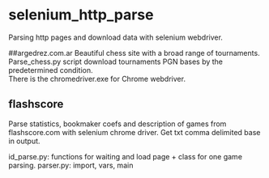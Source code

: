 # selenium_http_parse
Parsing http pages and download data with selenium webdriver.

##argedrez.com.ar
Beautiful chess site with a broad range of tournaments.
Parse_chess.py script download tournaments PGN bases by the predetermined condition.  
There is the chromedriver.exe for Chrome webdriver.

## flashscore
Parse statistics, bookmaker coefs and description of games from flashscore.com with selenium chrome driver.
Get txt comma delimited base in output.

id_parse.py: functions for waiting and load page + class for one game parsing.
parser.py: import, vars, main
